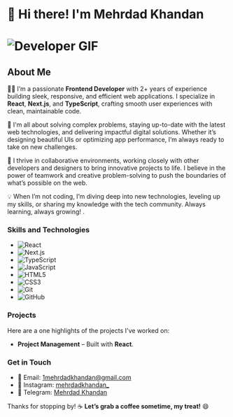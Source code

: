 # 👋 Hi there! I'm Mehrdad Khandan
# ![Developer GIF](https://media.giphy.com/media/SvFocn0wNMx0iv2rYz/giphy.gif)

## About Me

👨‍💻 I’m a passionate **Frontend Developer** with 2+ years of experience building sleek, responsive, and efficient web applications. I specialize in **React**, **Next.js**, and **TypeScript**, crafting smooth user experiences with clean, maintainable code. 

🚀 I'm all about solving complex problems, staying up-to-date with the latest web technologies, and delivering impactful digital solutions. Whether it’s designing beautiful UIs or optimizing app performance, I’m always ready to take on new challenges.

🤝 I thrive in collaborative environments, working closely with other developers and designers to bring innovative projects to life. I believe in the power of teamwork and creative problem-solving to push the boundaries of what’s possible on the web.

💡 When I’m not coding, I’m diving deep into new technologies, leveling up my skills, or sharing my knowledge with the tech community. Always learning, always growing!
.

### Skills and Technologies

- ![React](https://img.shields.io/badge/React-20232A?style=for-the-badge&logo=react&logoColor=61DAFB)
- ![Next.js](https://img.shields.io/badge/Next.js-000000?style=for-the-badge&logo=nextdotjs&logoColor=white)
- ![TypeScript](https://img.shields.io/badge/TypeScript-007ACC?style=for-the-badge&logo=typescript&logoColor=white)
- ![JavaScript](https://img.shields.io/badge/JavaScript-F7DF1E?style=for-the-badge&logo=javascript&logoColor=black)
- ![HTML5](https://img.shields.io/badge/HTML5-E34F26?style=for-the-badge&logo=html5&logoColor=white)
- ![CSS3](https://img.shields.io/badge/CSS3-1572B6?style=for-the-badge&logo=css3&logoColor=white)
- ![Git](https://img.shields.io/badge/Git-F05032?style=for-the-badge&logo=git&logoColor=white)
- ![GitHub](https://img.shields.io/badge/GitHub-181717?style=for-the-badge&logo=github&logoColor=white)

### Projects

Here are a one highlights of the projects I've worked on:

- **Project Management** – Built with **React**.


### Get in Touch

- 📧 Email: [1mehrdadkhandan@gmail.com](mailto:1mehrdadkhandan@gmail.com)
- 📸 Instagram: [mehrdadkhandan_](https://www.instagram.com/mehrdadkhandan_?igshid=OGQ5ZDc2ODk2ZA%3D%3D&utm_source=qr)
- 💬 Telegram: [Mehrdad Khandan](https://t.me/Mehrdad_khandan)

Thanks for stopping by!
☕ **Let’s grab a coffee sometime, my treat!** 😄

